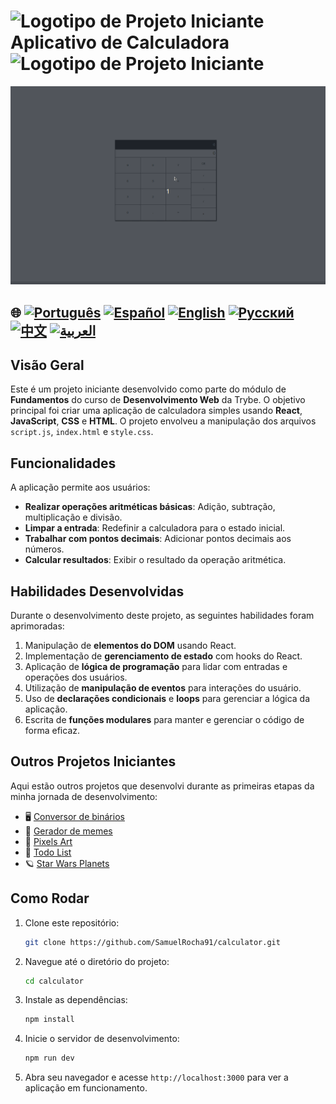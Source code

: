 # ![Logotipo de Projeto Iniciante](https://img.icons8.com/emoji/48/000000/star-emoji.png) Aplicativo de Calculadora ![Logotipo de Projeto Iniciante](https://img.icons8.com/emoji/48/000000/star-emoji.png)

![Demonstração do Projeto](./gifs/calculator.gif)

## 🌐 [![Português](https://img.shields.io/badge/Português-green)](https://github.com/SamuelRocha91/calculator/blob/main/README.md) [![Español](https://img.shields.io/badge/Español-yellow)](https://github.com/SamuelRocha91/calculator/blob/main/README_es.md) [![English](https://img.shields.io/badge/English-blue)](https://github.com/SamuelRocha91/calculator/blob/main/README_en.md) [![Русский](https://img.shields.io/badge/Русский-lightgrey)](https://github.com/SamuelRocha91/calculator/blob/main/README_ru.md) [![中文](https://img.shields.io/badge/中文-red)](https://github.com/SamuelRocha91/calculator/blob/main/README_ch.md) [![العربية](https://img.shields.io/badge/العربية-orange)](https://github.com/SamuelRocha91/calculator/blob/main/README_ar.md)

## Visão Geral

Este é um projeto iniciante desenvolvido como parte do módulo de **Fundamentos** do curso de **Desenvolvimento Web** da Trybe. O objetivo principal foi criar uma aplicação de calculadora simples usando **React**, **JavaScript**, **CSS** e **HTML**. O projeto envolveu a manipulação dos arquivos `script.js`, `index.html` e `style.css`.

## Funcionalidades

A aplicação permite aos usuários:

- **Realizar operações aritméticas básicas**: Adição, subtração, multiplicação e divisão.
- **Limpar a entrada**: Redefinir a calculadora para o estado inicial.
- **Trabalhar com pontos decimais**: Adicionar pontos decimais aos números.
- **Calcular resultados**: Exibir o resultado da operação aritmética.

## Habilidades Desenvolvidas

Durante o desenvolvimento deste projeto, as seguintes habilidades foram aprimoradas:

1. Manipulação de **elementos do DOM** usando React.
2. Implementação de **gerenciamento de estado** com hooks do React.
3. Aplicação de **lógica de programação** para lidar com entradas e operações dos usuários.
4. Utilização de **manipulação de eventos** para interações do usuário.
5. Uso de **declarações condicionais** e **loops** para gerenciar a lógica da aplicação.
6. Escrita de **funções modulares** para manter e gerenciar o código de forma eficaz.

## Outros Projetos Iniciantes

Aqui estão outros projetos que desenvolvi durante as primeiras etapas da minha jornada de desenvolvimento:


- 🖥️ [Conversor de binários](https://github.com/SamuelRocha91/Bin2Dec)
- 🦖 [Gerador de memes](https://github.com/SamuelRocha91/memeGenerator)
- 🎨 [Pixels Art](https://github.com/SamuelRocha91/PixelsArt)
- 📝 [Todo List](https://github.com/SamuelRocha91/TodoList)
- 🪐 [Star Wars Planets](https://github.com/SamuelRocha91/javascriptStarWarsPlanets)


## Como Rodar

1. Clone este repositório:
   ```bash
   git clone https://github.com/SamuelRocha91/calculator.git
   ```
2. Navegue até o diretório do projeto:
   ```bash
   cd calculator
   ```
3. Instale as dependências:
   ```bash
   npm install
   ```
4. Inicie o servidor de desenvolvimento:
   ```bash
   npm run dev
   ```
5. Abra seu navegador e acesse `http://localhost:3000` para ver a aplicação em funcionamento.

